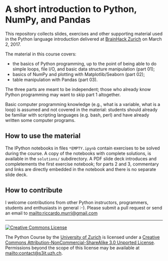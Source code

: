 A short introduction to Python, NumPy, and Pandas
=================================================

This repository collects slides, exercises and other supporting material used in
the Python language introduction delivered at [BrainHack Zurich][1] on March 2, 2017.

[1]: https://dynage.github.io/brainhack-zh/

The material in this course covers:

* the basics of Python programming, up to the point of being able to do simple loops, file I/O, and basic data structure manipulation (part 01);
* basics of NumPy and plotting with Matplotlib/Seaborn (part 02);
* table manipulation with Pandas (part 03).

The three parts are meant to be independent; those who already know Python
programming may want to skip part 1 altogether.

Basic computer programming knowledge (e.g., what is a variable, what is a loop)
is assumed and not covered in the material: students should already be familiar
with scripting languages (e.g. bash, perl) and have already written some
computer programs.

[2]: http://www.python.org/
[3]: http://www.numpy.org/
[4]: http://www.matplotlib.org/
[5]: http://seaborn.pydata.org/
[6]: http://pandas.pydata.org/


How to use the material
-----------------------

The IPython notebooks in files `*EMPTY.ipynb` contain exercises to be solved
during the course. A copy of the notebooks with complete solutions, is available
in the `solutions/` subdirectory. A PDF slide deck introduces and completements
the first exercise notebook; for parts 2 and 3, commentary and links are
directly embedded in the notebook and there is no separate slide deck.


How to contribute
-----------------

I welcome contributions from other Python instructors, programmers,
students and enthusiasts in general :-).  Please submit a pull request
or send an email to <mailto:riccardo.murri@gmail.com>


--------

<a rel="license"
   href="http://creativecommons.org/licenses/by-nc-sa/3.0/">
       <img alt="Creative Commons License" style="border-width:0"
           src="http://i.creativecommons.org/l/by-nc-sa/3.0/80x15.png" />
</a>
<p>
The <span xmlns:dct="http://purl.org/dc/terms/" property="dct:title">Python Course</span>
by the <a xmlns:cc="http://creativecommons.org/ns#"
   href="http://www.s3it.uzh.ch/" property="cc:attributionName"
   rel="cc:attributionURL">University of Zurich</a> is licensed under a <a rel="license"
   href="http://creativecommons.org/licenses/by-nc-sa/3.0/">Creative
   Commons Attribution-NonCommercial-ShareAlike 3.0 Unported
   License</a>.
Permissions beyond the scope of this license may be available at <a xmlns:cc="http://creativecommons.org/ns#" href="mailto:contact@s3it.uzh.ch" rel="cc:morePermissions">mailto:contact@s3it.uzh.ch</a>.
</p>
